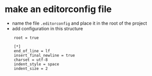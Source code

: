 # make an editorconfig file
- name the file `.editorconfig` and place it in the root of the project
- add configuration in this structure
```
    root = true
    
    [*]
    end_of_line = lf
    insert_final_newline = true
    charset = utf-8
    indent_style = space
    indent_size = 2
```

